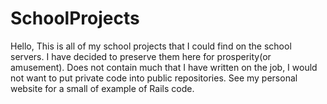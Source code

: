 # SchoolProjects

Hello, This is all of my school projects that I could find on the school servers.
I have decided to preserve them here for prosperity(or amusement). 
Does not contain much that I have written on the job, I would not want to put private code into public repositories.
See my personal website for a small of example of Rails code.
